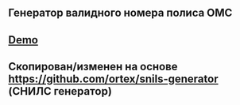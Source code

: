 ## Генератор валидного номера полиса ОМС

## [Demo](https://mada-mada.github.io/oms-generator/)

## Скопирован/изменен на основе https://github.com/ortex/snils-generator (СНИЛС генератор)

